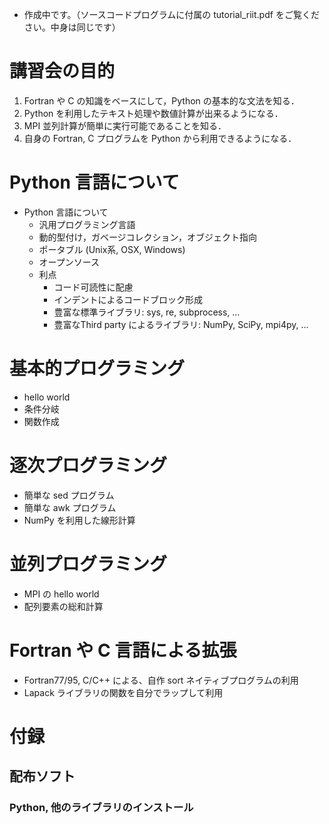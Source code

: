 - 作成中です。（ソースコードプログラムに付属の tutorial_riit.pdf をご覧ください。中身は同じです）

# 講習会の目的
1. Fortran や C の知識をベースにして，Python の基本的な文法を知る．
1. Python を利用したテキスト処理や数値計算が出来るようになる．
1. MPI 並列計算が簡単に実行可能であることを知る．
1. 自身の Fortran, C プログラムを Python から利用できるようになる．

# Python 言語について
- Python 言語について
  - 汎用プログラミング言語
  - 動的型付け，ガベージコレクション，オブジェクト指向
  - ポータブル (Unix系, OSX, Windows)
  - オープンソース
  - 利点
    - コード可読性に配慮
     - インデントによるコードブロック形成
     - 豊富な標準ライブラリ: sys, re, subprocess, ...
     - 豊富なThird party によるライブラリ: NumPy, SciPy, mpi4py, ...

# 基本的プログラミング
- hello world
- 条件分岐
- 関数作成

# 逐次プログラミング
- 簡単な sed プログラム
- 簡単な awk プログラム
- NumPy を利用した線形計算

# 並列プログラミング
- MPI の hello world
- 配列要素の総和計算

# Fortran や C 言語による拡張
- Fortran77/95, C/C++ による、自作 sort ネイティブプログラムの利用
- Lapack ライブラリの関数を自分でラップして利用

# 付録
## 配布ソフト
### Python, 他のライブラリのインストール
